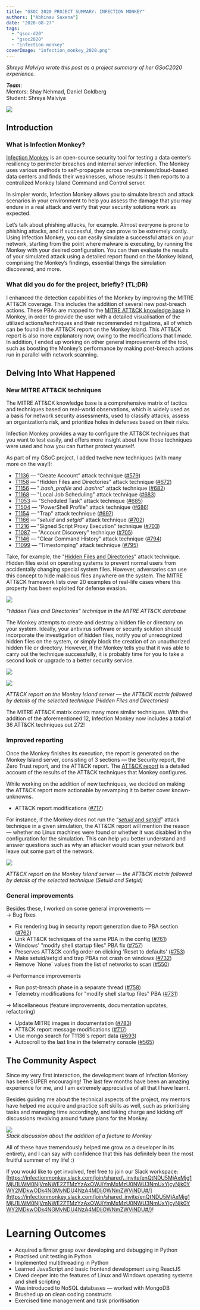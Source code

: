 ```yaml
---
title: "GSOC 2020 PROJECT SUMMARY: INFECTION MONKEY"
authors: ["Abhinav Saxena"]
date: "2020-08-27"
tags: 
  - "gsoc-d20"
  - "gsoc2020"
  - "infection-monkey"
coverImage: "infection_monkey_2020.png"
---
```


_Shreya Malviya wrote this post as a project summary of her GSoC2020 experience._

**_Team_**:  
Mentors: Shay Nehmad, Daniel Goldberg  
Student: Shreya Malviya

![](https://lh3.googleusercontent.com/OhuLMDvEhFl-tjQMs-4H09vVPyxpnKY2mwhie32DNRGV6230Mkw-YgifvoMYSBQjYiSY9U6Kck6G_nIhcCgYliRvvrj-aGkSPVO-p_02E3nl4DFWvlH87gn8fuzpPZlCJKzfoAV1)

## Introduction

### What is Infection Monkey?

[Infection Monkey](https://www.guardicore.com/infectionmonkey/) is an open-source security tool for testing a data center’s resiliency to perimeter breaches and internal server infection. The Monkey uses various methods to self-propagate across on-premises/cloud-based data centers and finds their weaknesses, whose results it then reports to a centralized Monkey Island Command and Control server.

In simpler words, Infection Monkey allows you to simulate breach and attack scenarios in your environment to help you assess the damage that you may endure in a real attack and verify that your security solutions work as expected.

Let’s talk about phishing attacks, for example. Almost everyone is prone to phishing attacks, and if successful, they can prove to be extremely costly. Using Infection Monkey, you can easily simulate a successful attack on your network, starting from the point where malware is executing, by running the Monkey with your desired configuration. You can then evaluate the results of your simulated attack using a detailed report found on the Monkey Island, comprising the Monkey’s findings, essential things the simulation discovered, and more.

### What did you do for the project, briefly? (TL;DR)

I enhanced the detection capabilities of the Monkey by improving the MITRE ATT&CK coverage. This includes the addition of several new post-breach actions. These PBAs are mapped to the [MITRE ATT&CK knowledge base](https://attack.mitre.org/) in Monkey, in order to provide the user with a detailed visualisation of the utilized actions/techniques and their recommended mitigations, all of which can be found in the ATT&CK report on the Monkey Island. This ATT&CK report is also more explanatory now, owing to the modifications that I made. In addition, I ended up working on other general improvements of the tool, such as boosting the Monkey’s performance by making post-breach actions run in parallel with network scanning.

## Delving Into What Happened

### New MITRE ATT&CK techniques

The MITRE ATT&CK knowledge base is a comprehensive matrix of tactics and techniques based on real-world observations, which is widely used as a basis for network security assessments, used to classify attacks, assess an organization’s risk, and prioritize holes in defenses based on their risks.

Infection Monkey provides a way to configure the ATT&CK techniques that you want to test easily, and offers more insight about how those techniques were used and how you can further protect yourself. 

As part of my GSoC project, I added twelve new techniques (with many more on the way!):

- [T1136](https://attack.mitre.org/techniques/T1136) — “Create Account” attack technique ([#579](https://github.com/guardicore/monkey/issues/579))
- [T1158](https://attack.mitre.org/techniques/T1158) — "Hidden Files and Directories" attack technique ([#672](https://github.com/guardicore/monkey/issues/672))
- [T1156](https://attack.mitre.org/techniques/T1156) — "_.bash\_profile_ and _.bashrc_" attack technique ([#682](https://github.com/guardicore/monkey/issues/682))
- [T1168](https://attack.mitre.org/techniques/T1168) — "Local Job Scheduling" attack technique ([#683](https://github.com/guardicore/monkey/issues/683))
- [T1053](https://attack.mitre.org/techniques/T1053) — "Scheduled Task" attack technique ([#685](https://github.com/guardicore/monkey/issues/685))
- [T1504](https://attack.mitre.org/techniques/T1504) — "PowerShell Profile" attack technique ([#686](https://github.com/guardicore/monkey/issues/686))
- [T1154](https://attack.mitre.org/techniques/T1154) — "Trap" attack technique ([#697](https://github.com/guardicore/monkey/issues/697))
- [T1166](https://attack.mitre.org/techniques/T1166) — “_setuid_ and _setgid_” attack technique ([#702](https://github.com/guardicore/monkey/issues/702))
- [T1216](https://attack.mitre.org/techniques/T1216) — "Signed Script Proxy Execution" technique ([#703](https://github.com/guardicore/monkey/issues/703))
- [T1087](https://attack.mitre.org/techniques/T1087) — "Account Discovery" technique ([#705](https://github.com/guardicore/monkey/issues/705))
- [T1146](https://attack.mitre.org/techniques/T1146) — "Clear Command History" attack technique ([#794](https://github.com/guardicore/monkey/issues/794))
- [T1099](https://attack.mitre.org/techniques/T1099) — “Timestomping” attack technique ([#795](https://github.com/guardicore/monkey/issues/795))

Take, for example, the "[Hidden Files and Directories](https://attack.mitre.org/techniques/T1158)" attack technique. Hidden files exist on operating systems to prevent normal users from accidentally changing special system files. However, adversaries can use this concept to hide malicious files anywhere on the system. The MITRE ATT&CK framework lists over 20 examples of real-life cases where this property has been exploited for defense evasion.

![](https://lh3.googleusercontent.com/nDDB6TrFOEsE2qHeDtrqs2W3lHLgNVEI4Dqaq1zSvhz0I8fqGieY7VSYkP2m8TPosykwJ6lcc8sBS3i8fHlHvEFqWYASBMG44ClNMd02Bxt_2401KAdG0Boi1OR4dt6p_f-6r1WK)

_“Hidden Files and Directories” technique in the MITRE ATT&CK database_

The Monkey attempts to create and destroy a hidden file or directory on your system. Ideally, your antivirus software or security solution should incorporate the investigation of hidden files, notify you of unrecognized hidden files on the system, or simply block the creation of an unauthorized hidden file or directory. However, if the Monkey tells you that it was able to carry out the technique successfully, it is probably time for you to take a second look or upgrade to a better security service.

![](https://lh3.googleusercontent.com/F9oOp1VKZkpIC2V_WxIlxSZPW0zP1SzEFQsbUMPfcenFeF5x2TaQzSYRHo7l0MRI5UfRcOba4Im2K82l0KPiIF3zeYrQGTrRF201ehjYN9bdmuBvAJwnsSRKofdv1ZnbKf6JXl6k)

![](https://lh6.googleusercontent.com/iJjNnSAQwOVncV_n5ud_HLqhG5H9rBu7KFAWXJS5_hK63dvv0U0Gz61RrMvPQUUBdRH2GiTtCEgqrSGA-j7wpoIKzp9N2y81_nKKoT6sOqxACpb-wwTaDNvGpdn8WKLsxfr63e5D)

_ATT&CK report on the Monkey Island server — the ATT&CK matrix followed by details of the selected technique (Hidden Files and Directories)_

The MITRE ATT&CK matrix covers many more similar techniques. With the addition of the aforementioned 12, Infection Monkey now includes a total of 36 ATT&CK techniques out 272!

### Improved reporting

Once the Monkey finishes its execution, the report is generated on the Monkey Island server, consisting of 3 sections — the Security report, the Zero Trust report, and the ATT&CK report. The [ATT&CK report](https://www.guardicore.com/infectionmonkey/docs/usage/reports/mitre/) is a detailed account of the results of the ATT&CK techniques that Monkey configures.

While working on the addition of new techniques, we decided on making the ATT&CK report more actionable by revamping it to better cover known-unknowns. 

- ATT&CK report modifications ([#717](https://github.com/guardicore/monkey/pull/717))

For instance, if the Monkey does not run the “[_setuid_ and _setgid_](https://attack.mitre.org/techniques/T1166)” attack technique in a given simulation, the ATT&CK report will mention the reason — whether no Linux machines were found or whether it was disabled in the configuration for the simulation. This can help you better understand and answer questions such as why an attacker would scan your network but leave out some part of the network.

![](https://lh5.googleusercontent.com/Lj6KXMZiWj0Z8ugRZGwBzqX2b8zNc6tQz1DexcnKNk86kn-DA1AcpSgXBB9axbQ6FQL5qDUCmjn9hqmbRuIsDMM5NpaMNc-yMX09jf4CADlZEymKVgiXD9BHse50VqyXvgBKHrzD)

_ATT&CK report on the Monkey Island server — the ATT&CK matrix followed by details of the selected technique (Setuid and Setgid)_

### General improvements

Besides these, I worked on some general improvements —  
→ Bug fixes

- Fix rendering bug in security report generation due to PBA section ([#762](https://github.com/guardicore/monkey/pull/762))
- Link ATT&CK techniques of the same PBA in the config ([#761](https://github.com/guardicore/monkey/pull/761))
- Windows' "modify shell startup files" PBA fix ([#757](https://github.com/guardicore/monkey/pull/757))
- Preserves ATT&CK config order on clicking 'Reset to defaults' ([#753](https://github.com/guardicore/monkey/pull/753))
- Make setuid/setgid and trap PBAs not crash on windows ([#732](https://github.com/guardicore/monkey/pull/732))
- Remove \`None\` values from the list of networks to scan ([#550](https://github.com/guardicore/monkey/pull/550))

→ Performance improvements

- Run post-breach phase in a separate thread ([#758](https://github.com/guardicore/monkey/pull/758))
- Telemetry modifications for "modify shell startup files" PBA ([#731](https://github.com/guardicore/monkey/pull/731))

  
→ Miscellaneous (feature improvements, documentation updates, refactoring)

- Update MITRE images in documentation ([#783](https://github.com/guardicore/monkey/pull/783))
- ATT&CK report message modifications ([#717](https://github.com/guardicore/monkey/pull/717))
- Use mongo search for T1136's report data ([#693](https://github.com/guardicore/monkey/pull/693))
- Autoscroll to the last line in the telemetry console ([#565](https://github.com/guardicore/monkey/pull/565))

## The Community Aspect

Since my very first interaction, the development team of Infection Monkey has been SUPER encouraging! The last few months have been an amazing experience for me, and I am extremely appreciative of all that I have learnt.  
  
Besides guiding me about the technical aspects of the project, my mentors have helped me acquire and practice soft skills as well, such as prioritising tasks and managing time accordingly, and taking charge and kicking off discussions revolving around future plans for the Monkey.  

![](https://lh3.googleusercontent.com/YlZoBrWyTfebpKHKf0lYF7Vr_2cVDRpC6E9M81BAK47bLXhb_P0ASo53aJxRJS1D2g7E4z8m6DZSEwsjz8qqzpQx-9txzxv9pHgRnwvdM2MupRQpkIhpMZp7-rpK7gt9CuVSLalq)  
_Slack discussion about the addition of a feature to Monkey_

  
All of these have tremendously helped me grow as a developer in its entirety, and I can say with confidence that this has definitely been the most fruitful summer of my life! :)

If you would like to get involved, feel free to join our Slack workspace: [https://infectionmonkey.slack.com/join/shared\_invite/enQtNDU5MjAxMjg1MjU1LWM0NjVmNWE2ZTMzYzAxOWJiYmMxMzU0NWU3NmUxYjcyNjk0YWY2MDkwODk4NGMyNDU4NzA4MDljOWNmZWViNDU#/](https://infectionmonkey.slack.com/join/shared_invite/enQtNDU5MjAxMjg1MjU1LWM0NjVmNWE2ZTMzYzAxOWJiYmMxMzU0NWU3NmUxYjcyNjk0YWY2MDkwODk4NGMyNDU4NzA4MDljOWNmZWViNDU#/)!

# Learning Outcomes

- Acquired a firmer grasp over developing and debugging in Python
- Practised unit testing in Python
- Implemented multithreading in Python
- Learned JavaScript and basic frontend development using ReactJS
- Dived deeper into the features of Linux and Windows operating systems and shell scripting
- Was introduced to NoSQL databases — worked with MongoDB
- Brushed up on clean coding constructs
- Exercised time management and task prioritisation
